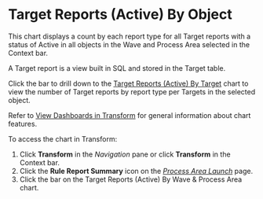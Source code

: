 # Target Reports (Active) By Object

This chart displays a count by each
<span id="Report Type" class="popUpLink">report type</span> for all
Target reports with a status of Active in all objects in the Wave and
Process Area selected in the Context bar.

A Target report is a view built in SQL and stored in the Target table.

Click the bar to drill down to the [Target Reports (Active) By
Target](Target_Reports_Active_by_Target.htm) chart to view the number of
Target reports by report type per Targets in the selected object.

Refer to [View Dashboards in
Transform](View_Dashboards_in_Transform.htm) for general information
about chart features.

To access the chart in Transform:

1.  Click <span style="font-weight: bold;">Transform</span> in the
    <span style="font-style: italic;">Navigation</span> pane or click
    **Transform** in the Context bar.
2.  Click the <span style="font-weight: bold;">Rule Report
    Summary</span> icon on the *[Process Area
    Launch](../Page_Desc/Process_Area_Launch.htm)* page.
3.  Click the bar on the Target Reports (Active) By Wave & Process Area
    chart.

